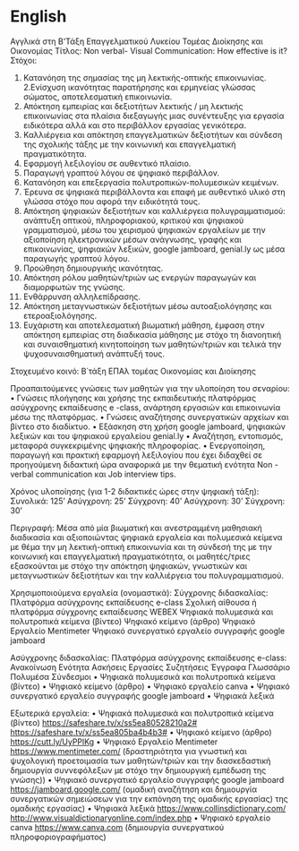 # English
Αγγλικά στη Β'Τάξη Επαγγελματικού Λυκείου Τομέας Διοίκησης και Οικονομίας
Τίτλος: Non verbal- Visual Communication: How effective is it?
Στόχοι:
1. Κατανόηση της σημασίας της μη λεκτικής-οπτικής επικοινωνίας.
2.Ενίσχυση ικανότητας παρατήρησης και ερμηνείας γλώσσας σώματος, αποτελεσματική επικοινωνία.
3. Απόκτηση εμπειρίας και  δεξιοτήτων λεκτικής / μη λεκτικής επικοινωνίας στα πλαίσια διεξαγωγής μιας συνέντευξης για εργασία ειδικότερα αλλά και στο περιβάλλον εργασίας γενικότερα.
4. Καλλιέργεια και απόκτηση επαγγελματικών δεξιοτήτων και σύνδεση της σχολικής τάξης με την κοινωνική και επαγγελματική πραγματικότητα.
5.	Εφαρμογή λεξιλογίου σε αυθεντικό πλαίσιο.
6.  Παραγωγή γραπτού λόγου σε ψηφιακό περιβάλλον.
7.  Κατανόηση και επεξεργασία πολυτροπικών-πολυμεσικών κειμένων.
8.  Έρευνα σε ψηφιακά περιβάλλοντα και επαφή με αυθεντικό υλικό στη γλώσσα στόχο που αφορά την ειδικότητά τους. 
9.  Απόκτηση ψηφιακών δεξιοτήτων και καλλιέργεια πολυγραμματισμού: ανάπτυξη οπτικού, πληροφοριακού, κριτικού και ψηφιακού γραμματισμού, μέσω του χειρισμού ψηφιακών εργαλείων με την αξιοποίηση ηλεκτρονικών μέσων ανάγνωσης, γραφής και επικοινωνίας, ψηφιακών λεξικών,  google jamboard, genial.ly ως μέσα παραγωγής γραπτού λόγου.
10. Προώθηση δημιουργικής ικανότητας.
11. Απόκτηση ρόλου μαθητών/τριών ως ενεργών παραγωγών και διαμορφωτών της γνώσης.
12. Ενθάρρυνση αλληλεπίδρασης.
13.  Απόκτηση μεταγνωστικών δεξιοτήτων μέσω αυτοαξιολόγησης και ετεροαξιολόγησης.
14.	Ευχάριστη και αποτελεσματική βιωματική μάθηση,  έμφαση στην απόκτηση εμπειρίας στη διαδικασία μάθησης με στόχο τη διανοητική και συναισθηματική κινητοποίηση των μαθητών/τριών και τελικά την ψυχοσυναισθηματική ανάπτυξή τους.

Στοχευμένο κοινό:
Β΄τάξη ΕΠΑλ τομέας Οικονομίας και Διοίκησης 

Προαπαιτούμενες γνώσεις των μαθητών για την υλοποίηση του σεναρίου:
•	Γνώσεις πλοήγησης και χρήσης  της εκπαιδευτικής πλατφόρμας ασύγχρονης εκπαίδευσης e -class, ανάρτηση εργασιών και επικοινωνία μέσω της πλατφόρμας.
•	Γνώσεις αναζήτησης συνεργατικών αρχείων και βίντεο στο διαδίκτυο.
•	Εξάσκηση στη χρήση google jamboard, ψηφιακών λεξικών  και του ψηφιακού εργαλείου genial.ly
•	Αναζήτηση, εντοπισμός, μεταφορά συγκεκριμένης ψηφιακής πληροφορίας.
•	Ενεργοποίηση, παραγωγή και  πρακτική εφαρμογή λεξιλογίου που έχει διδαχθεί σε προηγούμενη διδακτική ώρα αναφορικά με την θεματική ενότητα Non - verbal communication και Job interview tips.



Χρόνος υλοποίησης (για 1-2 διδακτικές ώρες στην ψηφιακή τάξη): 
Συνολικά: 125’
Ασύγχρονη: 25’
Σύγχρονη: 40’
Ασύγχρονη: 30’
Σύγχρονη: 30’

Περιγραφή:
Μέσα από μία βιωματική και ανεστραμμένη μαθησιακή διαδικασία και αξιοποιώντας ψηφιακά εργαλεία και πολυμεσικά κείμενα με θέμα την μη λεκτική-οπτική επικοινωνία και τη σύνδεσή της με την κοινωνική και επαγγελματική πραγματικότητα, οι μαθητές/τριες εξασκούνται με στόχο την απόκτηση ψηφιακών, γνωστικών και μεταγνωστικών δεξιοτήτων  και την καλλιέργεια του πολυγραμματισμού.

Χρησιμοποιούμενα εργαλεία (ονομαστικά):
Σύγχρονης διδασκαλίας:
Πλατφόρμα ασύγχρονης εκπαίδευσης e-class
Σχολική αίθουσα ή πλατφόρμα σύγχρονης εκπαίδευσης WEBEX
Ψηφιακά πολυμεσικά και πολυτροπικά κείμενα (βίντεο)
Ψηφιακό κείμενο (άρθρο)
Ψηφιακό Εργαλείο Mentimeter
Ψηφιακό συνεργατικό εργαλείο συγγραφής  google jamboard

Ασύγχρονης διδασκαλίας:
Πλατφόρμα ασύγχρονης εκπαίδευσης e-class: 
Ανακοίνωση
Ενότητα
Ασκήσεις
Εργασίες
Συζητήσεις
Έγγραφα
Γλωσσάριο
Πολυμέσα
Σύνδεσμοι
•	Ψηφιακά πολυμεσικά και πολυτροπικά κείμενα (βίντεο)
•	Ψηφιακό κείμενο (άρθρο)
•	Ψηφιακό εργαλείο canva
•	Ψηφιακό συνεργατικό εργαλείο συγγραφής google jamboard
•	Ψηφιακά λεξικά

Εξωτερικά εργαλεία: 
•	Ψηφιακά πολυμεσικά και πολυτροπικά κείμενα (βίντεο)
https://safeshare.tv/x/ss5ea80528210a2#
https://safeshare.tv/x/ss5ea805ba4b4b3#
•	Ψηφιακό κείμενο (άρθρο) https://cutt.ly/UyPPlKg
•	Ψηφιακό Εργαλείο Mentimeter https://www.mentimeter.com/ (δραστηριότητα για γνωστική και ψυχολογική προετοιμασία των μαθητών/τριών και την διασκεδαστική δημιουργία συννεφόλεξων με στόχο την δημιουργική εμπέδωση της γνώσης))
•	Ψηφιακό συνεργατικό εργαλείο συγγραφής  google jamboard https://jamboard.google.com/ (ομαδική αναζήτηση και δημιουργία συνεργατικών σημειώσεων για την εκπόνηση της ομαδικής εργασίας) 
της ομαδικής εργασίας) 
•	Ψηφιακά λεξικά
https://www.collinsdictionary.com/
http://www.visualdictionaryonline.com/index.php
•	Ψηφιακό εργαλείο canva https://www.canva.com (δημιουργία συνεργατικού πληροφοριογραφήματος)






